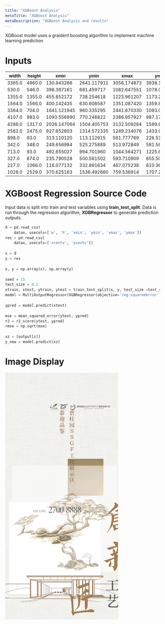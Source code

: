 ```yaml
---
title: "XGBoost Analysis"
metaTitle: "XGBoost Analysis"
metaDescription: "XGBoost Analysis and results"
---
```


XGBoost model uses a graident boosting algorithm to implement machine learning prediction

# Inputs

|width|height|xmin|ymin|xmax|ymax|
|-----|------|----|----|----|----|
|3365.0|4960.0|130.943266|2641.117911|3056.174873|3938.119096|
|530.0  | 546.0 |  398.387161 |  681.459717  |1082.647551 | 1078.003818|
|1355.0 | 1355.0  | 455.852172  | 738.254618 | 1223.961207 | 1173.219835|
|1564.0 | 1566.0   |400.142435   |630.608587 | 1351.087420 | 1359.807868|
|3364.0  | 704.0|  1641.121945 |  960.335295  |2441.670330 | 1093.033422|
|4107.0 |  983.0 | 1093.556990  | 770.246822  |2386.957927   |987.176591|
|4286.0  |1317.0 | 2026.147064 | 1504.405753  |3132.509264  |1599.873141|
|2562.0  |2475.0   |927.652803  |1314.572335  |1249.234076  |1433.921758|
|898.0    |93.0   |313.110120   |113.112915   |561.777769   |226.515633|
|342.0   |348.0   |249.656984   |525.275889   |513.972849   |581.560096|
|713.0    |93.0   |492.655027   |994.701960  |1044.564271  |1225.640362|
|327.0   |874.0   |235.790528   |500.561502   |593.710909   |655.502067|
|227.0  |1066.0   |116.077132   |332.891634   |467.075238   |610.364364|
|1028.0  |2529.0   |370.625163  |1536.492660  |759.536914  |1707.244277|



# XGBoost Regression Source Code

Input data is split into train and test variables using **train_test_split**. Data is run through the regression algorithm, **XGBRegressor** to generate prediction outputs.

```python
d = pd.read_csv(
    datax, usecols=['w', 'h', 'xmin', 'ymin', 'xmax', 'ymax'])
res = pd.read_csv(
    datax, usecols=['xcentv', 'ycentv'])

x = d
y = res

x, y = np.array(x), np.array(y)

seed = 15
test_size = 0.2
xtrain, xtest, ytrain, ytest = train_test_split(x, y, test_size =test_size,random_state=seed)
model = MultiOutputRegressor(XGBRegressor(objective='reg:squarederror')).fit(xtrain, ytrain)

ypred = model.predict(xtest)

mse = mean_squared_error(ytest, ypred)
r2 = r2_score(ytest, ypred)
rmse = np.sqrt(mse)

xz = [output[z]]
y_new = model.predict(xz)
```

# Image Display

![regression](img2/xgboost.png)
